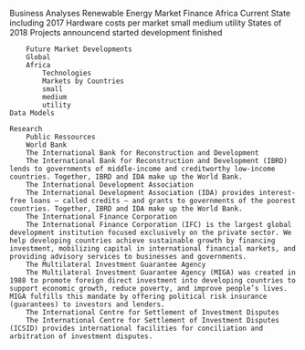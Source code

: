 Business Analyses Renewable Energy Market
	Finance
	Africa
	    Current State including 2017 
		Hardware costs per market 
		    small
		    medium
		    utility
	    States of 2018 Projects
		announcend
		started
		development
		finished

	    Future Market Developments
		Global
		Africa
		    Technologies
		    Markets by Countries
			small
			medium
			utility
	Data Models
		
	Research
	    Public Ressources
	    World Bank 
	    The International Bank for Reconstruction and Development
		The International Bank for Reconstruction and Development (IBRD) lends to governments of middle-income and creditworthy low-income countries. Together, IBRD and IDA make up the World Bank.
	    The International Development Association
		The International Development Association (IDA) provides interest-free loans — called credits — and grants to governments of the poorest countries. Together, IBRD and IDA make up the World Bank.
	    The International Finance Corporation
		The International Finance Corporation (IFC) is the largest global development institution focused exclusively on the private sector. We help developing countries achieve sustainable growth by financing investment, mobilizing capital in international financial markets, and providing advisory services to businesses and governments.
	    The Multilateral Investment Guarantee Agency
		The Multilateral Investment Guarantee Agency (MIGA) was created in 1988 to promote foreign direct investment into developing countries to support economic growth, reduce poverty, and improve people’s lives. MIGA fulfills this mandate by offering political risk insurance (guarantees) to investors and lenders.
	    The International Centre for Settlement of Investment Disputes
		The International Centre for Settlement of Investment Disputes (ICSID) provides international facilities for conciliation and arbitration of investment disputes.
	    

